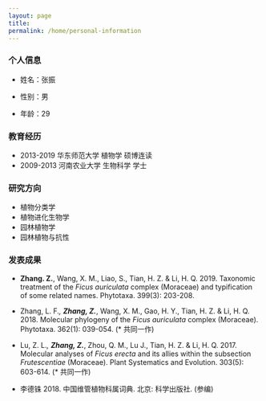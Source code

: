 ```yaml
---
layout: page
title:   
permalink: /home/personal-information
---
```




### 个人信息

- 姓名：张振

- 性别：男

- 年龄：29

### 教育经历

- 2013-2019 华东师范大学 植物学 硕博连读
- 2009-2013 河南农业大学 生物科学 学士

### 研究方向

- 植物分类学
- 植物进化生物学
- 园林植物学
- 园林植物与抗性

### 发表成果

- **Zhang. Z.**, Wang, X. M., Liao, S., Tian, H. Z. & Li, H. Q. 2019. Taxonomic treatment of the *Ficus auriculata* complex (Moraceae) and typification of some related names. Phytotaxa. 399(3): 203-208.

- Zhang, L. F.*, **Zhang, Z.***, Wang, X. M., Gao, H. Y., Tian, H. Z. & Li, H. Q. 2018. Molecular phylogeny of the *Ficus auriculata* complex (Moraceae). Phytotaxa. 362(1): 039-054. (* 共同一作)

- Lu, Z. L.*, **Zhang, Z.***, Zhou, Q. M., Lu J., Tian, H. Z. & Li, H. Q. 2017. Molecular analyses of *Ficus erecta* and its allies within the subsection *Frutescentiae* (Moraceae). Plant Systematics and Evolution. 303(5): 603-614. (* 共同一作)

- 李德铢 2018. 中国维管植物科属词典. 北京: 科学出版社. (参编)